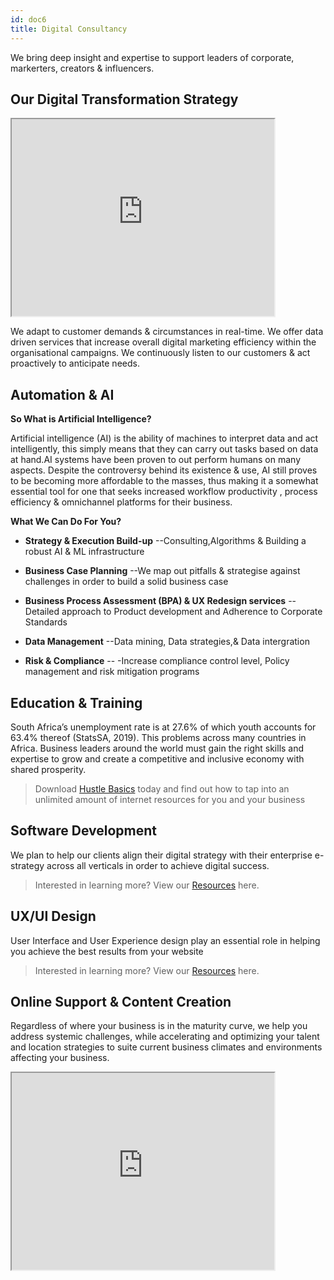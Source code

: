 ```yaml
---
id: doc6
title: Digital Consultancy 
---
```


We bring deep insight and expertise to support leaders of corporate, markerters, creators & influencers. 

## Our Digital Transformation Strategy

<iframe width="420" height="315"
src="https://www.youtube.com/embed/wxl6E0czWbw">
</iframe>


We adapt to customer demands & circumstances in real-time. We offer data driven services that increase overall digital marketing efficiency within the organisational campaigns. We continuously listen to our customers & act proactively to anticipate needs.

## Automation & AI

**So What is Artificial Intelligence?**

Artificial intelligence (AI) is the ability of machines to interpret data and act intelligently, this simply means that they can carry out tasks based on data at hand.AI systems have been proven to out perform humans on many aspects. Despite the controversy behind its existence & use, AI still proves to be becoming more affordable to the masses, thus making it a somewhat essential tool for one that seeks increased workflow productivity , process efficiency & omnichannel platforms for their business. 

**What We Can Do For You?**

* **Strategy & Execution Build-up**
  --Consulting,Algorithms & Building a robust AI & ML infrastructure 
  
* **Business Case Planning**
  --We map out pitfalls & strategise against challenges in order to build a solid business case
  
* **Business Process Assessment (BPA) & UX Redesign services**
 --Detailed approach to Product development and Adherence to Corporate Standards


* **Data Management**
  --Data mining, Data strategies,& Data intergration

* **Risk & Compliance** 
  -- -Increase compliance control level, Policy management and risk mitigation programs
  
## Education & Training 

South Africa’s unemployment rate is at 27.6% of which youth accounts for 63.4% thereof (StatsSA, 2019). This problems across many countries in Africa. Business leaders around the  world must gain the right skills and expertise to grow and create a competitive and inclusive economy with shared prosperity. 

>Download [Hustle Basics](https://gumroad.com/l/opbDH) today and find out how to tap into an unlimited amount of internet resources for you and your business


 
 ## Software Development
 
 We plan to help our clients align their digital strategy with their enterprise e-strategy across all verticals in order to achieve digital success. 

>Interested in learning more? View our [Resources](https://bhhome.vercel.app/docs/doc1) here.

 ## UX/UI Design
 
 User Interface and User Experience design play an essential role in helping you achieve the best results from your website
 >Interested in learning more? View our [Resources](https://bhhome.vercel.app/docs/doc1#design--ui) here.
 
 
 ## Online Support & Content Creation
 
 Regardless of where your business is in the maturity curve, we help you address systemic challenges, while accelerating and optimizing your talent and location strategies to suite current business climates and environments affecting your business.

<iframe width="420" height="315"
src="https://www.youtube.com/embed/GvD8C5J1S4A">
</iframe>
